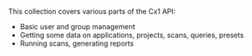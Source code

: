 This collection covers various parts of the Cx1 API:
- Basic user and group management
- Getting some data on applications, projects, scans, queries, presets
- Running scans, generating reports
